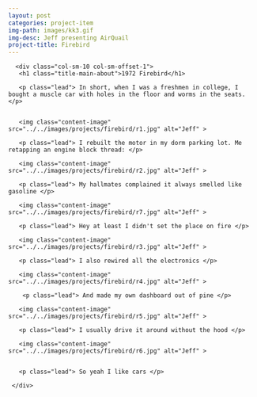 ```yaml
---
layout: post
categories: project-item
img-path: images/kk3.gif
img-desc: Jeff presenting AirQuail
project-title: Firebird
---
```


<div class="container">
  <div class="description"> 
    <div class="row text-left">

      <div class="col-sm-10 col-sm-offset-1">
       <h1 class="title-main-about">1972 Firebird</h1>

       <p class="lead"> In short, when I was a freshmen in college, I bought a muscle car with holes in the floor and worms in the seats. </p>


       <img class="content-image"  src="../../images/projects/firebird/r1.jpg" alt="Jeff" >

       <p class="lead"> I rebuilt the motor in my dorm parking lot. Me retapping an engine block thread: </p>

       <img class="content-image"  src="../../images/projects/firebird/r2.jpg" alt="Jeff" >

       <p class="lead"> My hallmates complained it always smelled like gasoline </p>

       <img class="content-image"  src="../../images/projects/firebird/r7.jpg" alt="Jeff" >

       <p class="lead"> Hey at least I didn't set the place on fire </p>

       <img class="content-image"  src="../../images/projects/firebird/r3.jpg" alt="Jeff" >

       <p class="lead"> I also rewired all the electronics </p>

       <img class="content-image"  src="../../images/projects/firebird/r4.jpg" alt="Jeff" >

        <p class="lead"> And made my own dashboard out of pine </p>

       <img class="content-image"  src="../../images/projects/firebird/r5.jpg" alt="Jeff" >

       <p class="lead"> I usually drive it around without the hood </p>

       <img class="content-image" src="../../images/projects/firebird/r6.jpg" alt="Jeff" >


       <p class="lead"> So yeah I like cars </p>

     </div>
   </div>
 </div>
</div>